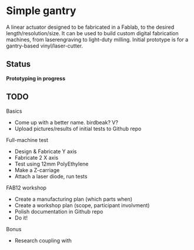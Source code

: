 
# Simple gantry

A linear actuator designed to be fabricated in a Fablab, to the desired length/resolution/size.
It can be used to build custom digital fabrication machines, from laserengraving to light-duty milling.
Initial prototype is for a gantry-based vinyl/laser-cutter.

## Status

**Prototyping in progress**


## TODO

Basics

* Come up with a better name. birdbeak? V?
* Upload pictures/results of initial tests to Github repo

Full-machine test

* Design & Fabricate Y axis
* Fabricate 2 X axis
* Test using 12mm PolyEthylene
* Make a Z-carriage
* Attach a laser diode, run tests

FAB12 workshop

* Create a manufacturing plan (which parts when)
* Create a workshop plan (scope, participant involvment)
* Polish documentation in Github repo
* Do it!

Bonus

* Research coupling with
